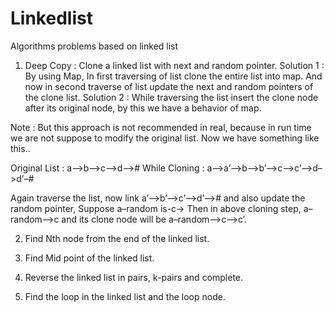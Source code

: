 # Linkedlist
Algorithms problems based on linked list

1. Deep Copy : Clone a linked list with next and random pointer. 
Solution 1 : By using Map, In first traversing of list clone the entire list into map. 
And now in second traverse of list update the next and random pointers of the clone list. 
Solution 2 : While traversing the list insert the clone node after its original node, by this we have a behavior of map.

Note : But this approach is not recommended in real, because in run time we are not suppose to modify the original list.
Now we have something like this..

Original List : a–>b–>c–>d–>#
While Cloning : a–>a’–>b–>b’–>c–>c’–>d–>d’–#

Again traverse the list, now link a’–>b’–>c’–>d’–># and also update the random pointer,
Suppose a–random is-c->
Then in above cloning step, a–random–>c and its clone node will be a–random–>c–>c’.

2. Find Nth node from the end of the linked list.

3. Find Mid point of the linked list.

4. Reverse the linked list in pairs, k-pairs and complete.

5. Find the loop in the linked list and the loop node.
